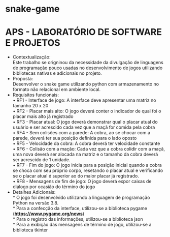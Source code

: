 # snake-game
# APS - LABORATÓRIO DE SOFTWARE E PROJETOS
- Contextualização:<br>
Este trabalho se origninou da necessidade da divulgação de linguagens de programação pouco usadas no desenvolvimento de jogos utilizando bibliotecas nativas e adicionais no projeto. 
- Proposta:
<br>Desenvolver o snake game utilizando python com armazenamento no formato não relacional em ambiente local.
- Requisitos funcionais:
<br>• RF1 - Interface de jogo: A interface deve apresentar uma matriz no tamanho 20 x 20
<br>• RF2 - Placar mais alto: O jogo deverá conter o indicador de qual foi o placar mais alto já registrado
<br>• RF3 - Placar atual: O jogo deverá demonstrar qual o placar atual do usuário e ser acrescido cada vez que a maçã for comida pela cobra
<br>• RF4 - Sem colisões com a parede: A cobra, ao se chocar com a parede, deverá ter sua posição definida para o lado oposto
<br>• RF5 - Velocidade da cobra: A cobra deverá ter velocidade constante
<br>• RF6 - Colisão com a mação: Cada vez que a cobra colidir com a maçã, uma nova deverá ser alocada na matriz e o tamanho da cobra deverá ser acrescido de 1 unidade.
<br>• RF7 - Fim do jogo: O jogo inicia para a posição inicial quando a cobra se choca com seu próprio corpo, resetando o placar atual e verificando se o placar atual é superior ao do maior placar já registrado.
<br>• RF8 - Mensagens de fim de jogo: O jogo deverá expor caixas de diálogo por ocasião do término do jogo
- Detalhes Adicionais:
<br> * O jogo foi desenvolvido utilizando a linguagem de programação Python na versão 3.8.
<br> * Para a confecção da interface, utilizou-se a biblioteca pygame (**https://www.pygame.org/news**)
<br> * Para o registro das informações, utilizou-se a biblioteca json
<br> * Para a exibição das mensagens de término de jogo, utilizou-se a biblioteca tkinter
